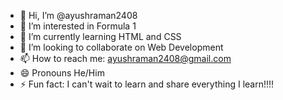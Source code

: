 - 👋 Hi, I’m @ayushraman2408
- 👀 I’m interested in Formula 1
- 🌱 I’m currently learning HTML and CSS
- 💞️ I’m looking to collaborate on Web Development
- 📫 How to reach me: ayushraman2408@gmail.com
- 😄 Pronouns He/Him
- ⚡ Fun fact: I can't wait to learn and share everything I learn!!!!

<!---
ayushraman2408/ayushraman2408 is a ✨ special ✨ repository because its `README.md` (this file) appears on your GitHub profile.
You can click the Preview link to take a look at your changes.
--->
